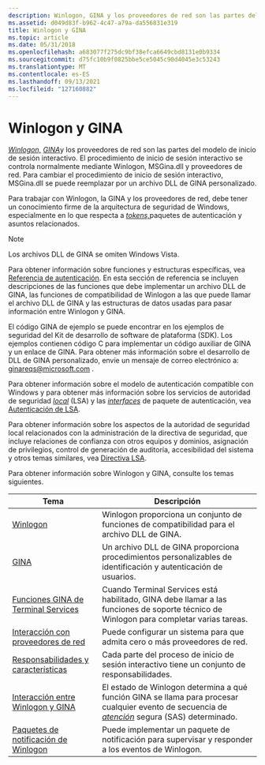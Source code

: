 ```yaml
---
description: Winlogon, GINA y los proveedores de red son las partes del modelo de inicio de sesión interactivo.
ms.assetid: d049d83f-b962-4c47-a79a-da556831e319
title: Winlogon y GINA
ms.topic: article
ms.date: 05/31/2018
ms.openlocfilehash: a683077f275dc9bf38efca6649cbd8131e0b9334
ms.sourcegitcommit: d75fc10b9f0825bbe5ce5045c90d4045e3c53243
ms.translationtype: MT
ms.contentlocale: es-ES
ms.lasthandoff: 09/13/2021
ms.locfileid: "127160882"
---
```

# <a name="winlogon-and-gina"></a>Winlogon y GINA

[*Winlogon,*](../secgloss/w-gly.md) [*GINA*](../secgloss/g-gly.md)y los proveedores de red son las partes del modelo de inicio de sesión interactivo. El procedimiento de inicio de sesión interactivo se controla normalmente mediante Winlogon, MSGina.dll y proveedores de red. Para cambiar el procedimiento de inicio de sesión interactivo, MSGina.dll se puede reemplazar por un archivo DLL de GINA personalizado.

Para trabajar con Winlogon, la GINA y los proveedores de red, debe tener un conocimiento firme [](../secgloss/a-gly.md)de la arquitectura de seguridad de Windows, especialmente en lo que respecta a [*tokens,*](../secgloss/a-gly.md)paquetes de autenticación y asuntos relacionados.

> [!Note]  
> Los archivos DLL de GINA se omiten Windows Vista.

 

Para obtener información sobre funciones y estructuras específicas, vea [Referencia de autenticación](authentication-reference.md). En esta sección de referencia se incluyen descripciones de las funciones que debe implementar un archivo DLL de GINA, las funciones de compatibilidad de Winlogon a las que puede llamar el archivo DLL de GINA y las estructuras de datos usadas para pasar información entre Winlogon y GINA.

El código GINA de ejemplo se puede encontrar en los ejemplos de seguridad del Kit de desarrollo de software de plataforma (SDK). Los ejemplos contienen código C para implementar un código auxiliar de GINA y un enlace de GINA. Para obtener más información sobre el desarrollo de DLL de GINA personalizado, envíe un mensaje de correo electrónico a: ginareqs@microsoft.com .

Para obtener información sobre el modelo de autenticación compatible con Windows y para obtener más información sobre los servicios de autoridad de seguridad [*local*](../secgloss/l-gly.md) (LSA) y las [*interfaces*](../secgloss/a-gly.md) de paquete de autenticación, vea [Autenticación de LSA](lsa-authentication.md).

Para obtener información sobre los aspectos de la autoridad de seguridad local relacionados con la administración de la directiva de seguridad, que incluye relaciones de confianza con otros equipos y dominios, asignación de privilegios, control de generación de auditoría, accesibilidad del sistema y otros temas similares, vea [Directiva LSA](../secmgmt/lsa-policy.md).

Para obtener información sobre Winlogon y GINA, consulte los temas siguientes.



| Tema                                                                              | Descripción                                                                                                                                                                                                                               |
|------------------------------------------------------------------------------------|-------------------------------------------------------------------------------------------------------------------------------------------------------------------------------------------------------------------------------------------|
| [Winlogon](winlogon.md)                                                           | Winlogon proporciona un conjunto de funciones de compatibilidad para el archivo DLL de GINA.<br/>                                                                                                                                                                 |
| [GINA](gina.md)                                                                   | Un archivo DLL de GINA proporciona procedimientos personalizables de identificación y autenticación de usuarios.<br/>                                                                                                                                            |
| [Funciones GINA de Terminal Services](terminal-services-gina-functions.md)           | Cuando Terminal Services está habilitado, GINA debe llamar a las funciones de soporte técnico de Winlogon para completar varias tareas.<br/>                                                                                                                   |
| [Interacción con proveedores de red](interaction-with-network-providers.md)       | Puede configurar un sistema para que admita cero o más proveedores de red.<br/>                                                                                                                                                          |
| [Responsabilidades y características](responsibilities-and-features.md)                 | Cada parte del proceso de inicio de sesión interactivo tiene un conjunto de responsabilidades.<br/>                                                                                                                                                      |
| [Interacción entre Winlogon y GINA](interaction-between-winlogon-and-gina.md) | El estado de Winlogon determina a qué función GINA se llama para procesar cualquier evento de secuencia de [*atención*](../secgloss/s-gly.md) segura (SAS) determinado.<br/> |
| [Paquetes de notificación de Winlogon](winlogon-notification-packages.md)               | Puede implementar un paquete de notificación para supervisar y responder a los eventos de Winlogon.<br/>                                                                                                                                            |



 

 

 
